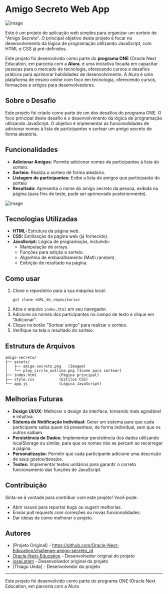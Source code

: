 # Amigo Secreto Web App
![image](https://github.com/user-attachments/assets/148b2d5d-5501-41e2-bd01-440cff63437c)


Este é um projeto de aplicação web simples para organizar um sorteio de "Amigo Secreto". O principal objetivo deste projeto é focar no desenvolvimento da lógica de programação 
utilizando JavaScript, com HTML e CSS já pré-definidos.

Este projeto foi desenvolvido como parte do **programa ONE** (Oracle Next Education, em parceria com a **Alura**, é uma iniciativa focada em capacitar pessoas para o mercado de 
tecnologia, oferecendo cursos e desafios práticos para aprimorar habilidades de desenvolvimento. A Alura é uma plataforma de ensino online com foco em tecnologia, oferecendo 
cursos, formações e artigos para desenvolvedores.

## Sobre o Desafio

Este projeto foi criado como parte de um dos desafios do programa ONE. O foco principal deste desafio é o desenvolvimento da lógica de programação utilizando JavaScript. 
O objetivo é implementar as funcionalidades de adicionar nomes à lista de participantes e sortear um amigo secreto de forma aleatória.

## Funcionalidades

*   **Adicionar Amigos:** Permite adicionar nomes de participantes à lista do sorteio.
*   **Sorteio:** Realiza o sorteio de forma aleatória.
*   **Listagem de participantes:** Exibe a lista de amigos que participarão do sorteio
*   **Resultado:** Apresenta o nome do amigo secreto da pessoa, exibida na página (para fins de teste, pode ser aprimorado posteriormente).
  
![image](https://github.com/user-attachments/assets/036e1212-0f49-4edc-bd40-da04052463dc)


## Tecnologias Utilizadas

*   **HTML:** Estrutura da página web.
*   **CSS:** Estilização da página web (já fornecido).
*   **JavaScript:** Lógica de programação, incluindo:
    *   Manipulação de arrays.
    *   Funções para adição e sorteio.
    *   Algoritmo de embaralhamento (Math.random).
    *   Exibição de resultado na página.

## Como usar

1.  Clone o repositório para a sua máquina local:
    ```
    git clone <URL_do_repositorio>
    ```
2.  Abra o arquivo `index.html` em seu navegador.
3.  Adicione os nomes dos participantes no campo de texto e clique em "Adicionar".
4.  Clique no botão "Sortear amigo" para realizar o sorteio.
5.  Verifique na tela o resultado do sorteio.

## Estrutura de Arquivos

```
amigo-secreto/
├── assets/
│   ├── amigo-secreto.png   (Imagem)
│   └── play_circle_outline.png (Ícone para sortear)
├── index.html          (Página principal)
├── style.css           (Estilos CSS)
└── app.js              (Lógica JavaScript)
```

## Melhorias Futuras

*   **Design UI/UX:** Melhorar o design da interface, tornando mais agradável e intuitiva.
*   **Sistema de Notificação Individual:** Gerar um sistema para que cada participante saiba quem irá presentear, de forma individual, sem que os outros saibam.
*   **Persistência de Dados:** Implementar persistência dos dados utilizando localStorage ou similar, para que os nomes não se percam ao recarregar a página.
*   **Personalização:** Permitir que cada participante adicione uma descrição de seus gostos/desejos.
*   **Testes:** Implementar testes unitários para garantir o correto funcionamento das funções de JavaScript.

## Contribuição

Sinta-se à vontade para contribuir com este projeto! Você pode:

*   Abrir *issues* para reportar bugs ou sugerir melhorias.
*   Enviar *pull requests* com correções ou novas funcionalidades.
*   Dar ideias de como melhorar o projeto.

## Autores
*   [Projeto Original] - <https://github.com/Oracle-Next-Education/challenge-amigo-secreto_pt>
*   [Oracle-Next-Education](https://github.com/Oracle-Next-Education) - Desenvolvedor original do projeto
*   [joseLatam](https://github.com/joseLatam) - Desenvolvedor original do projeto
*   [Thiago Ueda] - Desenvolvedor do projeto

---
Este projeto foi desenvolvido como parte do programa ONE (Oracle Next Education, em parceria com a Alura
